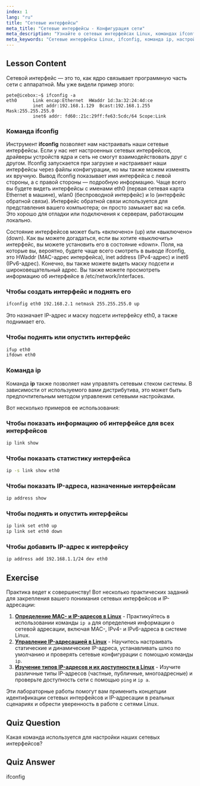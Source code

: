 ```yaml
---
index: 1
lang: "ru"
title: "Сетевые интерфейсы"
meta_title: "Сетевые интерфейсы - Конфигурация сети"
meta_description: "Узнайте о сетевых интерфейсах Linux, командах ifconfig и ip. Поймите, как настраивать параметры сети и управлять ими. Начните свой путь в сетевых технологиях Linux!"
meta_keywords: "Сетевые интерфейсы Linux, ifconfig, команда ip, настройка сети, сети Linux, для начинающих, учебник, руководство"
---
```


## Lesson Content

Сетевой интерфейс — это то, как ядро связывает программную часть сети с аппаратной. Мы уже видели пример этого:

```plaintext
pete@icebox:~$ ifconfig -a
eth0      Link encap:Ethernet  HWaddr 1d:3a:32:24:4d:ce
          inet addr:192.168.1.129  Bcast:192.168.1.255  Mask:255.255.255.0
          inet6 addr: fd60::21c:29ff:fe63:5cdc/64 Scope:Link
```

### Команда ifconfig

Инструмент **ifconfig** позволяет нам настраивать наши сетевые интерфейсы. Если у нас нет настроенных сетевых интерфейсов, драйверы устройств ядра и сеть не смогут взаимодействовать друг с другом. Ifconfig запускается при загрузке и настраивает наши интерфейсы через файлы конфигурации, но мы также можем изменять их вручную. Вывод ifconfig показывает имя интерфейса с левой стороны, а с правой стороны — подробную информацию. Чаще всего вы будете видеть интерфейсы с именами eth0 (первая сетевая карта Ethernet в машине), wlan0 (беспроводной интерфейс) и lo (интерфейс обратной связи). Интерфейс обратной связи используется для представления вашего компьютера; он просто замыкает вас на себя. Это хорошо для отладки или подключения к серверам, работающим локально.

Состояние интерфейсов может быть «включено» (up) или «выключено» (down). Как вы можете догадаться, если вы хотите «выключить» интерфейс, вы можете установить его в состояние «down». Поля, на которые вы, вероятно, будете чаще всего смотреть в выводе ifconfig, это HWaddr (MAC-адрес интерфейса), inet address (IPv4-адрес) и inet6 (IPv6-адрес). Конечно, вы также можете видеть маску подсети и широковещательный адрес. Вы также можете просмотреть информацию об интерфейсе в /etc/network/interfaces.

### Чтобы создать интерфейс и поднять его

```bash
ifconfig eth0 192.168.2.1 netmask 255.255.255.0 up
```

Это назначает IP-адрес и маску подсети интерфейсу eth0, а также поднимает его.

### Чтобы поднять или опустить интерфейс

```bash
ifup eth0
ifdown eth0
```

### Команда ip

Команда **ip** также позволяет нам управлять сетевым стеком системы. В зависимости от используемого вами дистрибутива, это может быть предпочтительным методом управления сетевыми настройками.

Вот несколько примеров ее использования:

### Чтобы показать информацию об интерфейсе для всех интерфейсов

```bash
ip link show
```

### Чтобы показать статистику интерфейса

```bash
ip -s link show eth0
```

### Чтобы показать IP-адреса, назначенные интерфейсам

```bash
ip address show
```

### Чтобы поднять и опустить интерфейсы

```bash
ip link set eth0 up
ip link set eth0 down
```

### Чтобы добавить IP-адрес к интерфейсу

```bash
ip address add 192.168.1.1/24 dev eth0
```

## Exercise

Практика ведет к совершенству! Вот несколько практических заданий для закрепления вашего понимания сетевых интерфейсов и IP-адресации:

1. **[Определение MAC- и IP-адресов в Linux](https://labex.io/ru/labs/comptia-identify-mac-and-ip-addresses-in-linux-592731)** - Практикуйтесь в использовании команды `ip a` для определения информации о сетевой адресации, включая MAC-, IPv4- и IPv6-адреса в системе Linux.
2. **[Управление IP-адресацией в Linux](https://labex.io/ru/labs/comptia-manage-ip-addressing-in-linux-592736)** - Научитесь настраивать статические и динамические IP-адреса, устанавливать шлюз по умолчанию и проверять сетевые конфигурации с помощью команды `ip`.
3. **[Изучение типов IP-адресов и их доступности в Linux](https://labex.io/ru/labs/comptia-explore-ip-address-types-and-reachability-in-linux-592780)** - Изучите различные типы IP-адресов (частные, публичные, многоадресные) и проверьте доступность сети с помощью `ping` и `ip a`.

Эти лабораторные работы помогут вам применить концепции идентификации сетевых интерфейсов и IP-адресации в реальных сценариях и обрести уверенность в работе с сетями Linux.

## Quiz Question

Какая команда используется для настройки наших сетевых интерфейсов?

## Quiz Answer

ifconfig
